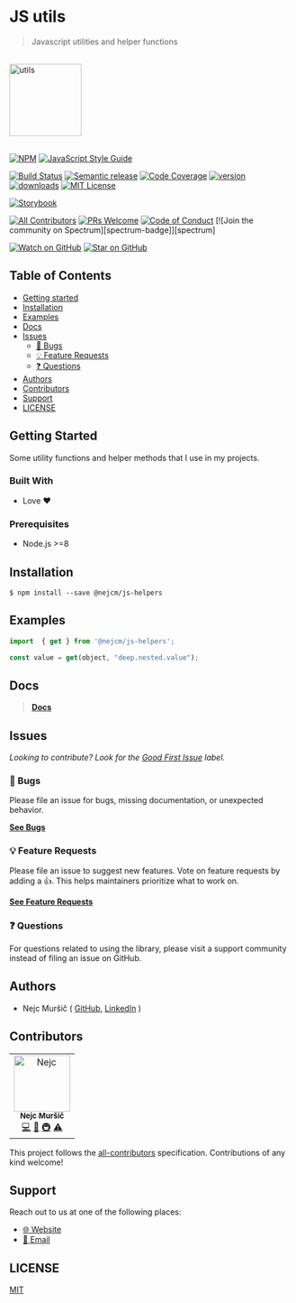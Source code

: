 <div>

<h1>JS utils</h1>
<blockquote>Javascript utilities and helper functions</blockquote>
<br />

<a href="https://www.joypixels.com/profiles/emoji/hammer-and-wrench">
  <img
    height="128"
    width="128"
    alt="utils"
    src="https://d1j8pt39hxlh3d.cloudfront.net/emoji/emojione/5.5/png/unicode/128/1f6e0.png?192038471"
  />
</a>

<br />
<br />
</div>

<!-- prettier-ignore-start -->
[![NPM][npm-badge]][npm-link] 
[![JavaScript Style Guide][style-guide-badge]][style-guide]

[![Build Status][build-badge]][build]
[![Semantic release][semantic-release-badge]][semantic-release]
[![Code Coverage][coverage-badge]][coverage]
[![version][version-badge]][package] [![downloads][downloads-badge]][npmtrends]
[![MIT License][license-badge]][license]

[![Storybook][storybook-badge]]([storybook])

[![All Contributors][all-contributors-badge]](#contributors)
[![PRs Welcome][prs-badge]][prs] [![Code of Conduct][coc-badge]][coc]
[![Join the community on Spectrum][spectrum-badge]][spectrum]

[![Watch on GitHub][github-watch-badge]][github-watch]
[![Star on GitHub][github-star-badge]][github-star]
<!-- prettier-ignore-end -->

## Table of Contents

<!-- START doctoc generated TOC please keep comment here to allow auto update -->
<!-- DON'T EDIT THIS SECTION, INSTEAD RE-RUN doctoc TO UPDATE -->

- [Getting started](#-getting-started)
- [Installation](#installation)
- [Examples](#examples)
- [Docs](#docs)
- [Issues](#issues)
  - [🐛 Bugs](#-bugs)
  - [💡 Feature Requests](#-feature-requests)
  - [❓ Questions](#-questions)
- [Authors](#authors)
- [Contributors](#contributors)
- [Support](#support)
- [LICENSE](#license)

<!-- END doctoc generated TOC please keep comment here to allow auto update -->

## Getting Started

Some utility functions and helper methods that I use in my projects.

### Built With

- Love :heart:

### Prerequisites

- Node.js >=8

## Installation

```shell
$ npm install --save @nejcm/js-helpers
```

## Examples

```js
import  { get } from '@nejcm/js-helpers';

const value = get(object, "deep.nested.value");
```

## Docs

> [**Docs**]([docs])


## Issues

_Looking to contribute? Look for the [Good First Issue][good-first-issue]
label._

### 🐛 Bugs

Please file an issue for bugs, missing documentation, or unexpected behavior.

[**See Bugs**][bugs]

### 💡 Feature Requests

Please file an issue to suggest new features. Vote on feature requests by adding
a 👍. This helps maintainers prioritize what to work on.

[**See Feature Requests**][requests]

### ❓ Questions

For questions related to using the library, please visit a support community
instead of filing an issue on GitHub.

## Authors

- Nejc Muršič ( [GitHub][github], [LinkedIn][linkedin] )

## Contributors

<!-- ALL-CONTRIBUTORS-LIST:START - Do not remove or modify this section -->
<!-- prettier-ignore-start -->
<!-- markdownlint-disable -->

<table>
  <tr>
    <td align="center">
      <a href="https://github.com/nejcm">
        <img src="https://avatars3.githubusercontent.com/u/1865210?v=3" width="100px" alt="Nejc"/>
        <br />
        <sub><b>Nejc Muršič</b></sub>
      </a>
      <br />
      <a href="https://github.com/nejcm/js-library-boilerplate/commits?author=nejcm" title="Code">💻</a> 
      <a href="https://github.com/nejcm/js-library-boilerplate/commits?author=nejcm" title="Documentation">📖</a> 
      <a href="#infra" title="Infrastructure (Hosting, Build-Tools, etc)">🚇</a> <a href="https://github.com/nejcm/js-library-boilerplate/commits?author=nejcm" title="Tests">⚠️</a>
    </td>
  </tr>
</table>

<!-- markdownlint-enable -->
<!-- prettier-ignore-end -->

<!-- ALL-CONTRIBUTORS-LIST:END -->

This project follows the [all-contributors][all-contributors] specification.
Contributions of any kind welcome!

## Support

Reach out to us at one of the following places:

- [🌐 Website][website]
- [📧 Email][email]

## LICENSE

[MIT](LICENSE)

<!-- prettier-ignore-start -->

[all-contributors-badge]: https://img.shields.io/badge/all_contributors-1-orange.svg
[all-contributors]: https://github.com/all-contributors/all-contributors
[bugs]: https://github.com/nejcm/js-helpers/issues?q=is%3Aissue+is%3Aopen+label%3Abug+sort%3Acreated-desc
[build-badge]: https://img.shields.io/travis/nejcm/js-helpers.svg
[build]: https://travis-ci.org/nejcm/js-helpers
[coc-badge]: https://img.shields.io/badge/code%20of-conduct-ff69b4.svg
[coc]: https://github.com/nejcm/js-helpers/blob/master/CODE_OF_CONDUCT.md
[coverage-badge]: https://img.shields.io/codecov/c/github/nejcm/js-helpers.svg
[coverage]: https://codecov.io/github/nejcm/js-helpers
[docs]: https://
[downloads-badge]: https://img.shields.io/npm/dm/@nejcm/js-helpers.svg
[email]: nmursi2@gmail.com
[emojis]: https://github.com/all-contributors/all-contributors#emoji-key
[github]: https://github.com/nejcm
[github-star-badge]: https://img.shields.io/github/stars/nejcm/js-helpers.svg?style=social
[github-star]: https://github.com/nejcm/js-helpers/stargazers
[github-watch-badge]: https://img.shields.io/github/watchers/nejcm/js-helpers.svg?style=social
[github-watch]: https://github.com/nejcm/js-helpers/watchers
[good-first-issue]: https://github.com/nejcm/js-helpers/issues?utf8=✓&q=is%3Aissue+is%3Aopen+sort%3Areactions-%2B1-desc+label%3A"good+first+issue"+
[license-badge]: https://img.shields.io/npm/l/@nejcm/js-helpers.svg
[license]: https://github.com/nejcm/js-helpers/blob/master/LICENSE
[linkedin]: https://www.linkedin.com/in/nejcm/
[node]: https://nodejs.org
[npm]: https://www.npmjs.com/
[npm-badge]: https://img.shields.io/npm/v/@nejcm/js-helpers.svg
[npm-link]: https://www.npmjs.com/package/@nejcm/js-helpers
[npmtrends]: http://www.npmtrends.com/@nejcm/js-helpers
[package]: https://www.npmjs.com/package/@nejcm/js-helpers
[prs-badge]: https://img.shields.io/badge/PRs-welcome-brightgreen.svg
[prs]: http://makeapullrequest.com
[requests]: https://github.com/nejcm/js-helpers/issues?q=is%3Aissue+sort%3Areactions-%2B1-desc+label%3Aenhancement+is%3Aopen
[semantic-release-badge]: https://img.shields.io/badge/%20%20%F0%9F%93%A6%F0%9F%9A%80-semantic--release-e10079.svg
[semantic-release]: https://github.com/semantic-release/semantic-release
[storybook-badge]: https://nejcmursic.netlify.com/storybook.svg
[storybook]: https://storybook.js.org/
[style-guide-badge]: https://img.shields.io/badge/code_style-standard-brightgreen.svg
[style-guide]: https://standardjs.com
[version-badge]: https://img.shields.io/npm/v/@nejcm/js-helpers.svg
[website]: https://nejcmursic.com/

<!-- prettier-ignore-end -->
